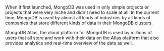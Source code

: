 When it first launched, MongoDB was used in only simple projects or projects that were very niche and didn't need to scale at all. In the current time, MongoDB is used by almost all kinds of  industries by all kinds of companies that store different kinds of data in their MongoDB clusters.

MongoDB Atlas, the cloud platform for MongoDB is used by millions of users that all store and work with their data on the Atlas platform that also provides analytics and real-time overview of the data as well.
